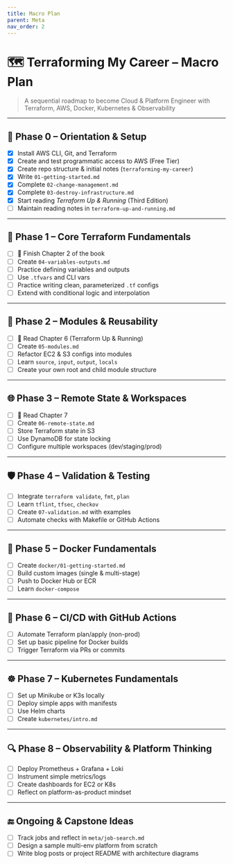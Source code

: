 ```yaml
---
title: Macro Plan
parent: Meta
nav_order: 2
---
```


# 🗺️ Terraforming My Career – Macro Plan

> A sequential roadmap to become Cloud & Platform Engineer with Terraform, AWS, Docker, Kubernetes & Observability

---

## 🌱 Phase 0 – Orientation & Setup

- [x] Install AWS CLI, Git, and Terraform
- [x] Create and test programmatic access to AWS (Free Tier)
- [x] Create repo structure & initial notes (`terraforming-my-career`)
- [x] Write `01-getting-started.md`
- [x] Complete `02-change-management.md`
- [x] Complete `03-destroy-infrastructure.md`
- [x] Start reading *Terraform Up & Running* (Third Edition)
- [ ] Maintain reading notes in `terraform-up-and-running.md`

---

## 🧱 Phase 1 – Core Terraform Fundamentals

- [ ] 📘 Finish Chapter 2 of the book
- [ ] Create `04-variables-outputs.md`
- [ ] Practice defining variables and outputs
- [ ] Use `.tfvars` and CLI vars
- [ ] Practice writing clean, parameterized `.tf` configs
- [ ] Extend with conditional logic and interpolation

---

## 🧰 Phase 2 – Modules & Reusability

- [ ] 📘 Read Chapter 6 (Terraform Up & Running)
- [ ] Create `05-modules.md`
- [ ] Refactor EC2 & S3 configs into modules
- [ ] Learn `source`, `input`, `output`, `locals`
- [ ] Create your own root and child module structure

---

## 🌐 Phase 3 – Remote State & Workspaces

- [ ] 📘 Read Chapter 7
- [ ] Create `06-remote-state.md`
- [ ] Store Terraform state in S3
- [ ] Use DynamoDB for state locking
- [ ] Configure multiple workspaces (dev/staging/prod)

---

## 🛡️ Phase 4 – Validation & Testing

- [ ] Integrate `terraform validate`, `fmt`, `plan`
- [ ] Learn `tflint`, `tfsec`, `checkov`
- [ ] Create `07-validation.md` with examples
- [ ] Automate checks with Makefile or GitHub Actions

---

## 🐳 Phase 5 – Docker Fundamentals

- [ ] Create `docker/01-getting-started.md`
- [ ] Build custom images (single & multi-stage)
- [ ] Push to Docker Hub or ECR
- [ ] Learn `docker-compose`

---

## 🔄 Phase 6 – CI/CD with GitHub Actions

- [ ] Automate Terraform plan/apply (non-prod)
- [ ] Set up basic pipeline for Docker builds
- [ ] Trigger Terraform via PRs or commits

---

## ☸️ Phase 7 – Kubernetes Fundamentals

- [ ] Set up Minikube or K3s locally
- [ ] Deploy simple apps with manifests
- [ ] Use Helm charts
- [ ] Create `kubernetes/intro.md`

---

## 🔍 Phase 8 – Observability & Platform Thinking

- [ ] Deploy Prometheus + Grafana + Loki
- [ ] Instrument simple metrics/logs
- [ ] Create dashboards for EC2 or K8s
- [ ] Reflect on platform-as-product mindset

---

## 🔚 Ongoing & Capstone Ideas

- [ ] Track jobs and reflect in `meta/job-search.md`
- [ ] Design a sample multi-env platform from scratch
- [ ] Write blog posts or project README with architecture diagrams
